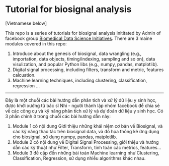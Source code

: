 # Tutorial for biosignal analysis

[Vietnamese below]

This repo is a series of tutorials for biosignal analysis inititated by Admin of facebook group [Biomedical Data Science Initiatives](https://www.facebook.com/groups/1042247899235421). There are 3 maine modules covered in this repo:
1. Introduce about the genesis of biosignal, data wrangling (e.g., importation, data objects, timing/indexing, sampling and so on), data visulization, and popular Python libs (e.g., numpy, pandas, matplotlib).
2. Digital signal processing, including filters, transform and metric, features calcuation.
3. Machine learning techniques, including clustering, classification, regression ...

----------------------------------
Đây là một chuỗi các bài hướng dẫn phân tích và xử lý dữ liệu y sinh học, được khởi xướng từ bác sĩ Nhi - người thành lập nhóm facebook để chia sẻ về các công cụ và kỹ năng phân tích xử lý và dự đoán dữ liệu y sinh học. Có 3 phần chính ở trong chuỗi các bài hướng dẫn này:
1. Module 1 có nội dung Giới thiệu những khái niệm cơ bản về Biosignal, và các kỹ năng thao tác trên biosignal data, và đồ họa thống kê ứng dụng cho biosignal, sử dụng numpy, pandas, matplotlib.
2. Module 2 có nội dung về Digital Signal Processing, giới thiệu và hướng dẫn các kỹ thuật như Filter, Transform, tính toán các metrics, features...
3. Module 3 đề cập đến những bài toán Machine learning như Clustering, Classification, Regression, sử dụng nhiều algorithms khác nhau.

